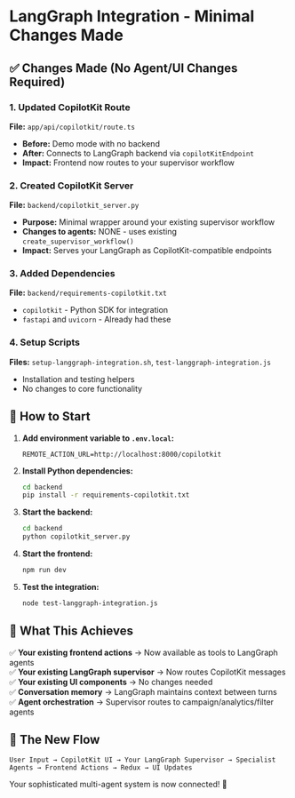 # LangGraph Integration - Minimal Changes Made

## ✅ Changes Made (No Agent/UI Changes Required)

### 1. Updated CopilotKit Route

**File:** `app/api/copilotkit/route.ts`

- **Before:** Demo mode with no backend
- **After:** Connects to LangGraph backend via `copilotKitEndpoint`
- **Impact:** Frontend now routes to your supervisor workflow

### 2. Created CopilotKit Server

**File:** `backend/copilotkit_server.py`

- **Purpose:** Minimal wrapper around your existing supervisor workflow
- **Changes to agents:** NONE - uses existing `create_supervisor_workflow()`
- **Impact:** Serves your LangGraph as CopilotKit-compatible endpoints

### 3. Added Dependencies

**File:** `backend/requirements-copilotkit.txt`

- `copilotkit` - Python SDK for integration
- `fastapi` and `uvicorn` - Already had these

### 4. Setup Scripts

**Files:** `setup-langgraph-integration.sh`, `test-langgraph-integration.js`

- Installation and testing helpers
- No changes to core functionality

## 🚀 How to Start

1. **Add environment variable to `.env.local`:**

   ```
   REMOTE_ACTION_URL=http://localhost:8000/copilotkit
   ```

2. **Install Python dependencies:**

   ```bash
   cd backend
   pip install -r requirements-copilotkit.txt
   ```

3. **Start the backend:**

   ```bash
   cd backend
   python copilotkit_server.py
   ```

4. **Start the frontend:**

   ```bash
   npm run dev
   ```

5. **Test the integration:**
   ```bash
   node test-langgraph-integration.js
   ```

## 🎯 What This Achieves

✅ **Your existing frontend actions** → Now available as tools to LangGraph agents  
✅ **Your existing LangGraph supervisor** → Now routes CopilotKit messages  
✅ **Your existing UI components** → No changes needed  
✅ **Conversation memory** → LangGraph maintains context between turns  
✅ **Agent orchestration** → Supervisor routes to campaign/analytics/filter agents

## 🔄 The New Flow

```
User Input → CopilotKit UI → Your LangGraph Supervisor → Specialist Agents → Frontend Actions → Redux → UI Updates
```

Your sophisticated multi-agent system is now connected! 🎉
